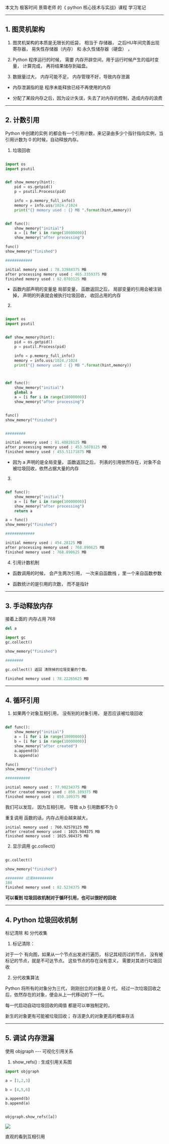 本文为 极客时间 景霄老师 的《 python 核心技术与实战》课程 学习笔记

----

## 1. 图灵机架构

1. 图灵机架构的本质是无限长的纸袋， 相当于 存储器， 之后HU年间完善出现 寄存器， 易失性存储器（内存） 和 永久性储存器（硬盘） ，

2. Python 程序运行的时候， 需要 内存开辟空间，用于运行时候产生的临时变量， 计算完成， 再将结果储存到磁盘。

3. 数据量过大， 内存可能不足， 内存管理不好，导致内存泄漏

* 内存泄漏指的是 程序未能释放已经不再使用的内存

* 分配了某段内存之后，因为设计失误，失去了对内存的控制，造成内存的浪费


---

## 2. 计数引用

Python 中创建的实例 的都会有一个引用计数，来记录由多少个指针指向实例，当引用计数为 0 的时候，自动释放内存。


1. 垃圾回收

```python

import os
import psutil


def show_memory(hint):
    pid = os.getpid()
    p = psutil.Process(pid)

    info = p.memory_full_info()
    memory = info.uss/1024./1024
    print("{} memory used : {} MB ".format(hint,memory))


def func():
    show_memory("initial")
    a = [i for i in range(10000000)]
    show_memory("after processing")

func()
show_memory("finished")

############

initial memory used : 78.33984375 MB
after processing memory used : 465.3359375 MB
finished memory used : 82.0703125 MB

```

* 函数内部声明的变量是 局部变量， 函数返回之后， 局部变量的引用会被注销掉， 声明的列表就会被执行垃圾回收， 收回占用的内存


2.


```python

import os
import psutil


def show_memory(hint):
    pid = os.getpid()
    p = psutil.Process(pid)

    info = p.memory_full_info()
    memory = info.uss/1024./1024
    print("{} memory used : {} MB ".format(hint,memory))



def func():
    show_memory("initial")
    global a
    a = [i for i in range(10000000)]
    show_memory("after processing")


func()
show_memory("finished")


#########

initial memory used : 81.48828125 MB
after processing memory used : 453.5078125 MB
finished memory used : 453.51171875 MB


```

* 因为 a 声明的是全局变量， 函数返回之后， 列表的引用依然存在，对象不会被垃圾回收，依然占据大量的内存





3.

```python

def func():
    show_memory("initial")
    a = [i for i in range(10000000)]
    show_memory("after processing")
    return a

a = func()
show_memory("finished")

#############

initial memory used : 454.28125 MB
after processing memory used : 768.890625 MB
finished memory used : 768.890625 MB

```


4. 引用计数机制


* 函数调用的时候， 会产生两次引用， 一次来自函数栈 ，里一个来自函数参数

* 函数统计的是引用的次数， 而不是指针


---

## 3. 手动释放内存


接着上面的 内存占用 768

```python
del a

import gc
gc.collect()

show_memory("finished")

########

gc.collect() 返回 清除掉的垃圾变量的个数。

finished memory used : 78.22265625 MB

```

---

## 4. 循环引用

1. 如果两个对象互相引用， 没有别的对象引用， 是否应该被垃圾回收


```python

def func():
    show_memory("initial")
    a = [i for i in range(10000000)]
    b = [i for i in range(10000000)]
    show_memory("after created")
    a.append(b)
    b.append(a)

func()
show_memory("finished")

###########

initial memory used : 77.90234375 MB
after created memory used : 850.109375 MB
finished memory used : 850.109375 MB

```

我们可以发现， 因为互相引用， 导致 a,b 引用数都不为 0

重复调用 函数的话，内存占用会越来越大，

```
initial memory used : 760.92578125 MB
after created memory used : 1025.984375 MB
finished memory used : 1025.984375 MB

```


2. 显示调用 gc.collect()

```python

gc.collect()

show_memory("finished")

######## 结果#########
184
finished memory used : 82.5234375 MB

```

**可以看到 垃圾回收机制对于循环引用，也可以很好的回收**



---

## 4. Python 垃圾回收机制

标记清除 和 分代收集

1. 标记清除：

对于一个 有向图，如果从一个节点出发进行遍历， 标记其经历过的节点， 没有被标记的节点，就是不可达节点。
这些节点的存在没有意义， 需要对其进行垃圾回收


2. 分代收集算法

Python 将所有的对象分为三代， 刚刚创立的对象是 0 代， 经过一次垃圾回收之后，依然存在的对象，便会从上一代移动的下一代。

每一代启动自动垃圾回收的阈值 都是可以单独制定的，

新生的对象更有可能被垃圾回收； 存活更久的对象更高的概率存活

---



## 5. 调试 内存泄漏

使用 objgraph --- 可视化引用关系


1. show_refs() : 生成引用关系图

```python
import objgraph

a = [1,2,3]

b = [4,5,6]

a.append(b)
b.append(a)


objgraph.show_refs([a])

```

![](https://i.loli.net/2019/07/18/5d3074f8403a741426.png)

直观的看到互相引用



























































